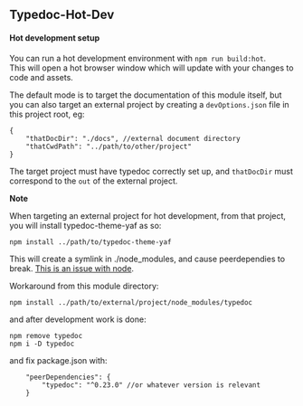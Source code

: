 ## Typedoc-Hot-Dev



#### Hot development setup

You can run a hot development environment with `npm run build:hot`.  
This will open a hot browser window which will update with your changes to code and assets.

The default mode is to target the documentation of this module itself, but you can also target an external project by creating a `devOptions.json` file in this project root, eg:
```jsonc
{
	"thatDocDir": "./docs", //external document directory
	"thatCwdPath": "../path/to/other/project"
}
```
The target project must have typedoc correctly set up, and `thatDocDir` must correspond to the `out` of the external project.

**Note**

When targeting an external project for hot development, from that project, you will install typedoc-theme-yaf as so:
```
npm install ../path/to/typedoc-theme-yaf
```

This will create a symlink in ./node_modules,  and cause peerdependies to break. [This is an issue with node](https://github.com/npm/npm/issues/5875).

Workaround from this module directory:
```
npm install ../path/to/external/project/node_modules/typedoc
```

and after development work is done:
```
npm remove typedoc
npm i -D typedoc
```
and fix package.json with:
```jsonc
	"peerDependencies": {
		"typedoc": "^0.23.0" //or whatever version is relevant
	}
```